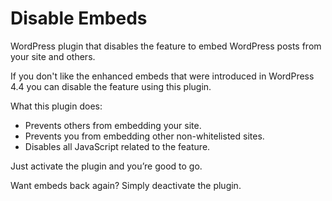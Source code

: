 # Disable Embeds

WordPress plugin that disables the feature to embed WordPress posts from your site and others.

If you don't like the enhanced embeds that were introduced in WordPress 4.4 you can disable the feature using this plugin.

What this plugin does:

* Prevents others from embedding your site.
* Prevents you from embedding other non-whitelisted sites.
* Disables all JavaScript related to the feature.

Just activate the plugin and you’re good to go.

Want embeds back again? Simply deactivate the plugin.
